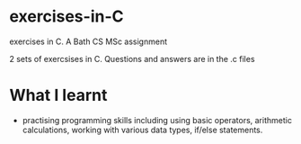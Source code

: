 # exercises-in-C
exercises in C. A Bath CS MSc assignment

2 sets of exercsises in C.
Questions and answers are in the .c files

# What I learnt
- practising programming skills including using basic operators, arithmetic calculations, working with various data types, if/else statements. 
